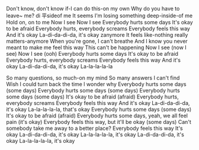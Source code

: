 Don't know, don't know if-I can do this-on my own
Why do  you have to    leave~ me?
                               di 平sideof me
It seems  I'm losing something deep-inside-of me
Hold on, on to me
Now I see
Now I see
Everybody hurts some days
It's okay to  be afraid
Everybody hurts, everybody screams
Everybody feels this way
And it's okay
La-di-da-di-da, it's okay
                                       zanymore
It feels    like-nothing really matters-anymore
When you're gone, I can't breathe
And I know   you never meant to  make me feel this way
This can't   be happening
Now I see (now I see)
Now I see (ooh)
Everybody hurts some days
It's okay to  be afraid
Everybody hurts, everybody screams
Everybody feels this way
And it's okay
La-di-da-di-da, it's okay
La-la-la-la-la


So many questions, so much-on my mind
So many answers I can't find
Wish I could  turn back the time
I wonder why
Everybody hurts some days (some days)
Everybody hurts some days (some days)
Everybody hurts some days (some days)
It's okay to be afraid (afraid)
Everybody hurts, everybody screams
Everybody feels this way
And it's okay
La-di-da-di-da, it's okay
La-la-la-la-la, that's okay
Everybody hurts some days (some days)
It's okay to be afraid (afraid)
Everybody hurts some days,     yeah, we all feel pain (it's okay)
Everybody feels this way,      but it'll be okay (some days)
Can't somebody take me away    to a better place?
Everybody feels this way
It's okay
La-di-da-di-da, it's okay
La-la-la-la-la, it's okay
La-di-da-di-da, it's okay
La-la-la-la-la, it's okay